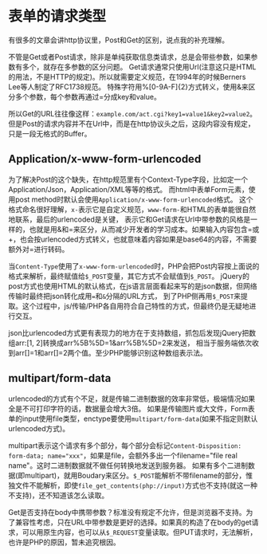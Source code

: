 表单的请求类型
====
有很多的文章会讲http协议里，Post和Get的区别，说点我的补充理解。

不管是Get或者Post请求，除非是单纯获取信息类请求，总是会带些参数，如果参数有多个，就存在多参数的区分问题。
Get请求通常只使用Url(注意这只是HTML的用法，不是HTTP的规定)。所以就需要定义规范，在1994年的时候Berners Lee等人制定了RFC1738规范。
特殊字符用%[0-9A-F]{2}方式转义，使用&来区分多个参数，每个参数再通过=分成key和value。

所以Get的URL往往像这样：`example.com/act.cgi?key1=value1&key2=value2`。
但是Post的请求内容并不在Url中，而是在http协议头之后，这段内容没有规定，只是一段无格式的Buffer。

Application/x-www-form-urlencoded
----
为了解决Post的这个缺失，在http规范里有个Context-Type字段，比如定一个Application/Json，Application/XML等等的格式。
而html中表单Form元素，使用post method时默认会使用`Application/x-www-form-urlencoded`格式。
这个格式命名很好理解，`x-`表示它是自定义规范，`www-form-`和HTML的表单能很自然地联系，最后的urlencoded是关键，
表示它和Get请求在Url中带参数的风格是一样的，也就是用&和=来区分，从而减少开发者的学习成本。如果输入内容包含=或+，也会按urlencoded方式转义，也就意味着内容如果是base64的内容，不需要额外对=进行转码。

当`Content-Type`使用了`x-www-form-urlencoded`时，PHP会把Post内容按上面说的格式来解析，最终赋值给`$_POST`变量，其它方式不会赋值到`$_POST`。
jQuery的post方式也使用HTML的默认格式，在js语言层面看起来写的是json数据，但网络传输时最终把json转化成用`=`和`&`分隔的URL方式，
到了PHP侧再用`$_POST`来提取。这个过程中，js/传输/PHP各自用符合自己特性的方式，但最终仍是无疑地进行交互。

json比urlencoded方式更有表现力的地方在于支持数组，抓包后发现jQuery把数组arr:[1, 2]转换成arr%5B%5D=1&arr%5B%5D=2来发送，
相当于服务端依次收到arr[]=1和arr[]=2两个值。至少PHP能够识别这种数组表示法。

multipart/form-data
----
urlencoded的方式有个不足，就是传输二进制数据的效率非常低，极端情况如果全是不可打印字符的话，数据量会增大3倍。
如果是传输图片或大文件，Form表单的input使用file类型，enctype要使用`multipart/form-data`(如果不指定则默认urlencoded方式)。

multipart表示这个请求有多个部分，每个部分会标记`Content-Disposition: form-data; name="xxx"`，如果是file，会额外多出一个filename="file real name"。这时二进制数据就不做任何转换地发送到服务器。
如果有多个二进制数据(即multipart)，就用Boudary来区分。`$_POST`能解析不带filename的部分，惟独文件不能解析，即使`file_get_contents(php://input)`方式也不支持(就这一种不支持)，还不知道该怎么读取。

Get是否支持在body中携带参数？标准没有规定不允许，但是浏览器不支持。为了兼容性考虑，只在URL中带参数是更好的选择。如果真的构造了在body的get请求，可以用原生内容，也可以从`$_REQUEST`变量读取。但PUT请求时，无法解析，也许是PHP的原因，暂未追究根因。
